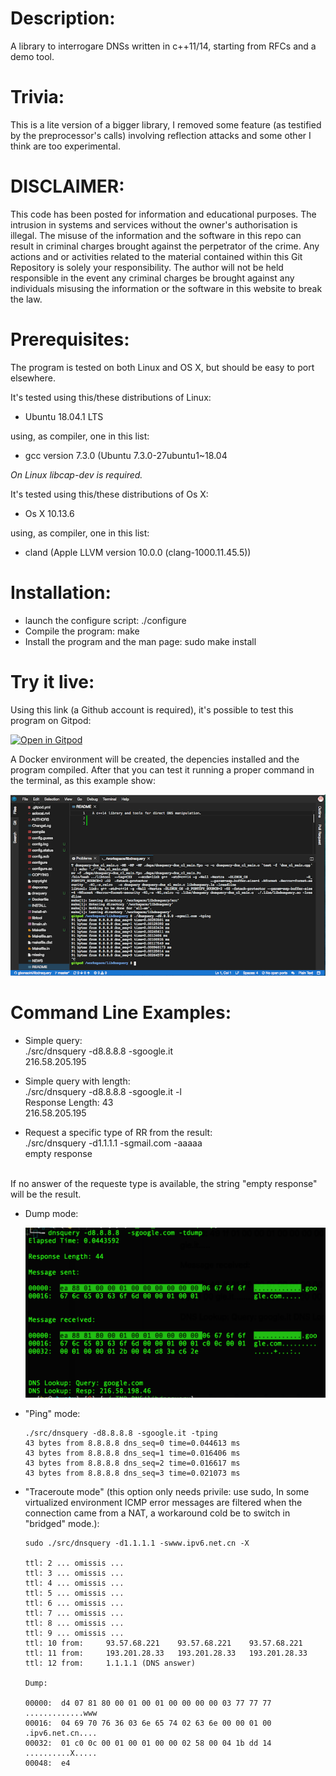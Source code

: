 Description:
============

A library to interrogare DNSs written in c++11/14, starting from RFCs and a demo tool.

Trivia:
=======

This is a lite version of a bigger library, I removed some feature (as testified by the preprocessor's calls) involving reflection attacks and some other I think are too experimental.

DISCLAIMER:
===========

This code has been posted for information and educational purposes. The intrusion in systems and services without the owner's authorisation is illegal. The misuse of the information and the software in this repo can result in criminal charges brought against the perpetrator of the crime. Any actions and or activities related to the material contained within this Git Repository is solely your responsibility. The author will not be held responsible in the event any criminal charges be brought against any individuals misusing the information or the software in this website to break the law.

Prerequisites:
==============

The program is tested on both Linux and OS X, but should be easy to port elsewhere.

It's tested using this/these distributions of Linux:

- Ubuntu 18.04.1 LTS

using, as compiler, one in this list:

- gcc version 7.3.0 (Ubuntu 7.3.0-27ubuntu1~18.04

*On Linux libcap-dev is required.*


It's tested using this/these distributions of Os X:

- Os X 10.13.6

using, as compiler, one in this list:

- cland (Apple LLVM version 10.0.0 (clang-1000.11.45.5))

Installation:
=============

- launch the configure script:
  ./configure
- Compile the program:
  make
- Install the program and the man page:
  sudo make install

Try it live:
============

Using this link (a Github account is required), it's possible to test this program on Gitpod:

[![Open in Gitpod](https://gitpod.io/button/open-in-gitpod.svg)](https://gitpod.io/#https://github.com/gbonacini/libdnsquery)

A Docker environment will be created, the depencies installed and the program compiled.
After that you can test it running a  proper command in the terminal, as this example show:

![alt text](./screenshoots/dnsping_cloud.png "cmd line example on gitpod")


Command Line Examples:
=====================

- Simple query:<BR>
   ./src/dnsquery -d8.8.8.8 -sgoogle.it<BR>
   216.58.205.195<BR>

- Simple query with length:<BR>
  ./src/dnsquery -d8.8.8.8 -sgoogle.it -l<BR>
  Response Length: 43<BR>
  216.58.205.195<BR>

- Request a specific type of RR from the result:<BR>
  ./src/dnsquery -d1.1.1.1 -sgmail.com -aaaaa<BR>
  empty response<BR>
<BR>
  If no answer of the requeste type is available, the string "empty response" will be the result.

- Dump mode:<BR>

  ![alt text](pitcs/dump.png "Dump Mode")

- "Ping" mode:<BR>
  ```shell
  ./src/dnsquery -d8.8.8.8 -sgoogle.it -tping
  43 bytes from 8.8.8.8 dns_seq=0 time=0.044613 ms
  43 bytes from 8.8.8.8 dns_seq=1 time=0.016406 ms
  43 bytes from 8.8.8.8 dns_seq=2 time=0.016617 ms
  43 bytes from 8.8.8.8 dns_seq=3 time=0.021073 ms
  ```

- "Traceroute mode" (this option only needs privile: use sudo, In some virtualized environment ICMP error messages 
  are filtered when the connection came from a NAT, a workaround cold be to switch in "bridged" mode.):<BR>

  ```shell
  sudo ./src/dnsquery -d1.1.1.1 -swww.ipv6.net.cn -X

  ttl: 2 ... omissis ... 
  ttl: 3 ... omissis ... 
  ttl: 4 ... omissis ... 
  ttl: 5 ... omissis ... 
  ttl: 6 ... omissis ... 
  ttl: 7 ... omissis ... 
  ttl: 8 ... omissis ... 
  ttl: 9 ... omissis ... 
  ttl: 10 from: 	93.57.68.221	93.57.68.221	93.57.68.221
  ttl: 11 from: 	193.201.28.33	193.201.28.33	193.201.28.33
  ttl: 12 from: 	1.1.1.1	(DNS answer)

  Dump:

  00000:  d4 07 81 80 00 01 00 01 00 00 00 00 03 77 77 77  .............www
  00016:  04 69 70 76 36 03 6e 65 74 02 63 6e 00 00 01 00  .ipv6.net.cn....
  00032:  01 c0 0c 00 01 00 01 00 00 02 58 00 04 1b dd 14  ..........X.....
  00048:  e4                       
  ```
